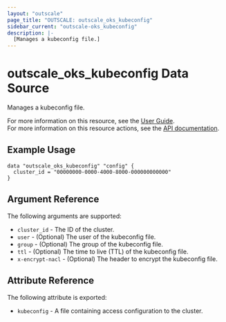 ```yaml
---
layout: "outscale"
page_title: "OUTSCALE: outscale_oks_kubeconfig"
sidebar_current: "outscale-oks_kubeconfig"
description: |-
  [Manages a kubeconfig file.]
---
```


# outscale_oks_kubeconfig Data Source

Manages a kubeconfig file.

For more information on this resource, see the [User Guide](https://docs.outscale.com/en/userguide/Accessing-a-Cluster.html).  
For more information on this resource actions, see the [API documentation](https://docs.outscale.com/oks.html#getkubeconfigwithpubkeynacl).

## Example Usage

```hcl
data "outscale_oks_kubeconfig" "config" {
  cluster_id = "00000000-0000-4000-8000-000000000000"
} 
```

## Argument Reference

The following arguments are supported:

* `cluster_id` - The ID of the cluster.
* `user` - (Optional) The user of the kubeconfig file.
* `group` - (Optional) The group of the kubeconfig file.
* `ttl` - (Optional) The time to live (TTL) of the kubeconfig file.
* `x-encrypt-nacl` - (Optional) The header to encrypt the kubeconfig file.

## Attribute Reference

The following attribute is exported:

* `kubeconfig` - A file containing access configuration to the cluster.